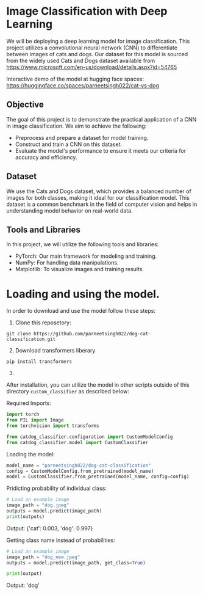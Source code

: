 # Image Classification with Deep Learning
We will be deploying a deep learning model for image classification. This project utilizes a convolutional neural network (CNN) to differentiate between images of cats and dogs. Our dataset for this model is sourced from the widely used Cats and Dogs dataset available from https://www.microsoft.com/en-us/download/details.aspx?id=54765

Interactive demo of the model at hugging face spaces:
https://huggingface.co/spaces/parneetsingh022/cat-vs-dog

## Objective
The goal of this project is to demonstrate the practical application of a CNN in image classification. We aim to achieve the following:

- Preprocess and prepare a dataset for model training.
- Construct and train a CNN on this dataset.
- Evaluate the model's performance to ensure it meets our criteria for accuracy and efficiency.

## Dataset
We use the Cats and Dogs dataset, which provides a balanced number of images for both classes, making it ideal for our classification model. This dataset is a common benchmark in the field of computer vision and helps in understanding model behavior on real-world data.

## Tools and Libraries
In this project, we will utilize the following tools and libraries:

- PyTorch: Our main framework for modeling and training.
- NumPy: For handling data manipulations.
- Matplotlib: To visualize images and training results.

# Loading and using the model.
In order to download and use the model follow these steps:
1. Clone this reposetory:
```
git clone https://github.com/parneetsingh022/dog-cat-classification.git
```

2. Download transformers liberary
```
pip install transformers
```
3.
After installation, you can utilize the model in other scripts outside of this directory `custom_classifier` as described below:

Required Imports:
```python
import torch
from PIL import Image
from torchvision import transforms

from catdog_classifier.configuration import CustomModelConfig
from catdog_classifier.model import CustomClassifier
```

Loading the model:
```python
model_name = "parneetsingh022/dog-cat-classification"
config = CustomModelConfig.from_pretrained(model_name)
model = CustomClassifier.from_pretrained(model_name, config=config)
```

Pridicting probability of individual class:
```python
# Load an example image
image_path = "dog.jpeg"
outputs = model.predict(image_path)
print(outputs)
```
Output: {'cat': 0.003, 'dog': 0.997}

Getting class name instead of probabilities:
```python
# Load an example image
image_path = "dog_new.jpeg"
outputs = model.predict(image_path, get_class=True)

print(output)
```
Output: 'dog'
